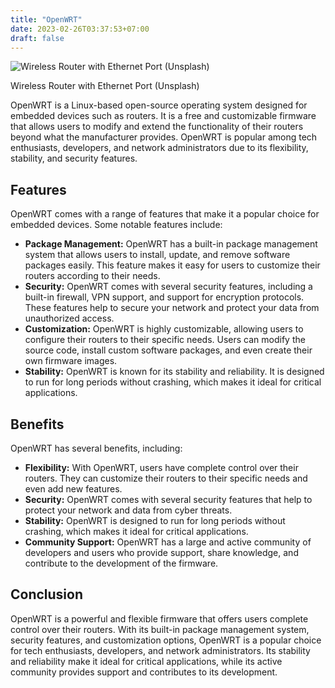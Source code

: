 ```yaml
---
title: "OpenWRT"
date: 2023-02-26T03:37:53+07:00
draft: false
---
```


![Wireless Router with Ethernet Port (Unsplash)](https://images.unsplash.com/photo-1554098415-4052459dc340?ixlib=rb-4.0.3&q=80&fm=jpg&crop=entropy&cs=tinysrgb)

Wireless Router with Ethernet Port (Unsplash)

OpenWRT is a Linux-based open-source operating system designed for embedded devices such as routers. It is a free and customizable firmware that allows users to modify and extend the functionality of their routers beyond what the manufacturer provides. OpenWRT is popular among tech enthusiasts, developers, and network administrators due to its flexibility, stability, and security features.

## Features

OpenWRT comes with a range of features that make it a popular choice for embedded devices. Some notable features include:

- **Package Management:** OpenWRT has a built-in package management system that allows users to install, update, and remove software packages easily. This feature makes it easy for users to customize their routers according to their needs.
- **Security:** OpenWRT comes with several security features, including a built-in firewall, VPN support, and support for encryption protocols. These features help to secure your network and protect your data from unauthorized access.
- **Customization:** OpenWRT is highly customizable, allowing users to configure their routers to their specific needs. Users can modify the source code, install custom software packages, and even create their own firmware images.
- **Stability:** OpenWRT is known for its stability and reliability. It is designed to run for long periods without crashing, which makes it ideal for critical applications.

## Benefits

OpenWRT has several benefits, including:

- **Flexibility:** With OpenWRT, users have complete control over their routers. They can customize their routers to their specific needs and even add new features.
- **Security:** OpenWRT comes with several security features that help to protect your network and data from cyber threats.
- **Stability:** OpenWRT is designed to run for long periods without crashing, which makes it ideal for critical applications.
- **Community Support:** OpenWRT has a large and active community of developers and users who provide support, share knowledge, and contribute to the development of the firmware.

## Conclusion

OpenWRT is a powerful and flexible firmware that offers users complete control over their routers. With its built-in package management system, security features, and customization options, OpenWRT is a popular choice for tech enthusiasts, developers, and network administrators. Its stability and reliability make it ideal for critical applications, while its active community provides support and contributes to its development.
